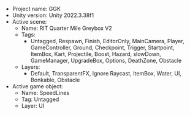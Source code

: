 <!-- UNITY CODE ASSIST INSTRUCTIONS START -->
- Project name: GGK
- Unity version: Unity 2022.3.38f1
- Active scene:
  - Name: RIT Quarter Mile Greybox V2
  - Tags:
    - Untagged, Respawn, Finish, EditorOnly, MainCamera, Player, GameController, Ground, Checkpoint, Trigger, Startpoint, ItemBox, Kart, Projectile, Boost, Hazard, slowDown, GameManager, UpgradeBox, Options, DeathZone, Obstacle
  - Layers:
    - Default, TransparentFX, Ignore Raycast, ItemBox, Water, UI, Bonkable, Obstacle
- Active game object:
  - Name: SpeedLines
  - Tag: Untagged
  - Layer: UI
<!-- UNITY CODE ASSIST INSTRUCTIONS END -->
